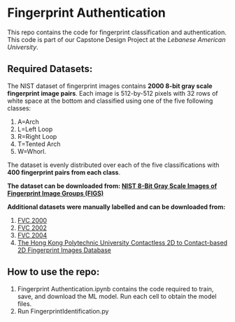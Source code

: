 # Fingerprint Authentication

This repo contains the code for fingerprint classification and authentication. This code is part of our Capstone Design Project at the _Lebanese American University_.

## Required Datasets:

The NIST dataset of fingerprint images contains **2000 8-bit gray scale fingerprint image pairs**. Each image is 512-by-512 pixels with 32 rows of white space at the bottom and classified using one of the five following classes: 
1. A=Arch
2. L=Left Loop
3. R=Right Loop
4. T=Tented Arch
5. W=Whorl.

The dataset is evenly distributed over each of the five classifications with **400 fingerprint pairs from each class**.

**The dataset can be downloaded from: [NIST 8-Bit Gray Scale Images of Fingerprint Image Groups (FIGS)](https://academictorrents.com/details/d7e67e86f0f936773f217dbbb9c149c4d98748c6)**

**Additional datasets were manually labelled and can be downloaded from:**

1. [FVC 2000](http://bias.csr.unibo.it/fvc2000/)
2. [FVC 2002](http://bias.csr.unibo.it/fvc2002/)
3. [FVC 2004](http://bias.csr.unibo.it/fvc2004/download.asp)
4. [The Hong Kong Polytechnic University Contactless 2D to Contact-based 2D Fingerprint Images Database](http://www4.comp.polyu.edu.hk/~csajaykr/fingerprint.htm)

## How to use the repo:
1. Fingerprint Authentication.ipynb contains the code required to train, save, and download the ML model. Run each cell to obtain the model files.
2. Run FingerprintIdentification.py
